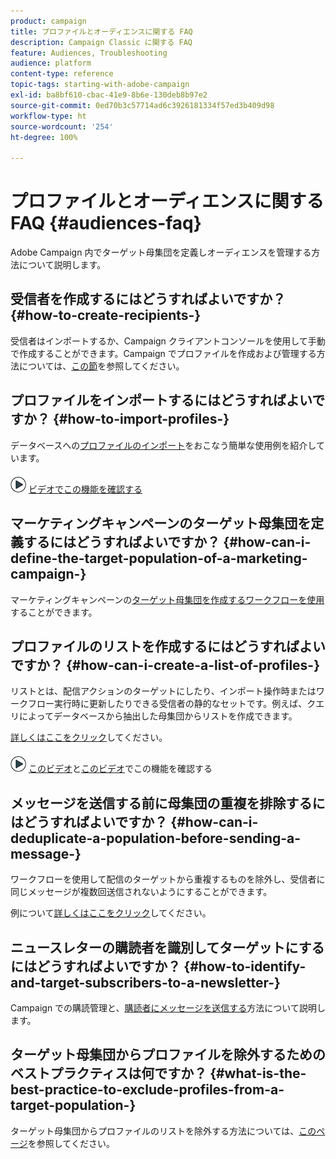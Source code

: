 ```yaml
---
product: campaign
title: プロファイルとオーディエンスに関する FAQ
description: Campaign Classic に関する FAQ
feature: Audiences, Troubleshooting
audience: platform
content-type: reference
topic-tags: starting-with-adobe-campaign
exl-id: ba8bf610-cbac-41e9-8b6e-130deb8b97e2
source-git-commit: 0ed70b3c57714ad6c3926181334f57ed3b409d98
workflow-type: ht
source-wordcount: '254'
ht-degree: 100%

---
```


# プロファイルとオーディエンスに関する FAQ {#audiences-faq}



Adobe Campaign 内でターゲット母集団を定義しオーディエンスを管理する方法について説明します。

## 受信者を作成するにはどうすればよいですか？ {#how-to-create-recipients-}

受信者はインポートするか、Campaign クライアントコンソールを使用して手動で作成することができます。Campaign でプロファイルを作成および管理する方法については、[この節](../../platform/using/about-profiles.md)を参照してください。

## プロファイルをインポートするにはどうすればよいですか？ {#how-to-import-profiles-}

データベースへの[プロファイルのインポート](../../platform/using/import-operations-samples.md)をおこなう簡単な使用例を紹介しています。

![](assets/do-not-localize/how-to-video.png) [ビデオでこの機能を確認する](https://experienceleague.adobe.com/docs/campaign-classic-learn/tutorials/profile-management/importing-profiles.html?lang=ja)

## マーケティングキャンペーンのターゲット母集団を定義するにはどうすればよいですか？ {#how-can-i-define-the-target-population-of-a-marketing-campaign-}

マーケティングキャンペーンの[ターゲット母集団を作成するワークフローを使用](../../campaign/using/marketing-campaign-deliveries.md#building-the-main-target-in-a-workflow)することができます。


## プロファイルのリストを作成するにはどうすればよいですか？ {#how-can-i-create-a-list-of-profiles-}

リストとは、配信アクションのターゲットにしたり、インポート操作時またはワークフロー実行時に更新したりできる受信者の静的なセットです。例えば、クエリによってデータベースから抽出した母集団からリストを作成できます。

[詳しくはここをクリック](../../platform/using/creating-and-managing-lists.md#creating-a-profile-list-from-a-group)してください。

![](assets/do-not-localize/how-to-video.png) [このビデオ](https://experienceleague.adobe.com/docs/campaign-classic-learn/tutorials/profile-management/creating-a-list-of-recipients-with-a-workflow.html?lang=ja)と[このビデオ](https://experienceleague.adobe.com/docs/campaign-classic-learn/tutorials/profile-management/creating-a-list-of-recipients.html?lang=ja)でこの機能を確認する

## メッセージを送信する前に母集団の重複を排除するにはどうすればよいですか？  {#how-can-i-deduplicate-a-population-before-sending-a-message-}

ワークフローを使用して配信のターゲットから重複するものを除外し、受信者に同じメッセージが複数回送信されないようにすることができます。

例について[詳しくはここをクリック](../../workflow/using/deduplication.md#example--identify-the-duplicates-before-a-delivery)してください。

## ニュースレターの購読者を識別してターゲットにするにはどうすればよいですか？ {#how-to-identify-and-target-subscribers-to-a-newsletter-}

Campaign での購読管理と、[購読者にメッセージを送信する](../../delivery/using/managing-subscriptions.md)方法について説明します。

## ターゲット母集団からプロファイルを除外するためのベストプラクティスは何ですか？  {#what-is-the-best-practice-to-exclude-profiles-from-a-target-population-}

ターゲット母集団からプロファイルのリストを除外する方法については、[このページ](../../workflow/using/read-list.md)を参照してください。
